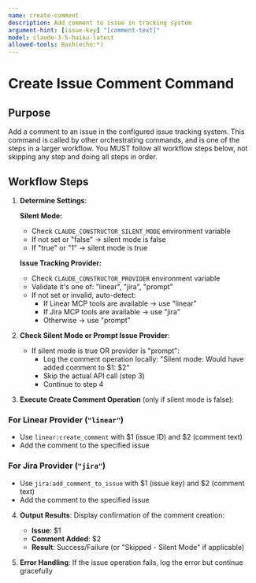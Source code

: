 ```yaml
---
name: create-comment
description: Add comment to issue in tracking system
argument-hint: [issue-key] "[comment-text]"
model: claude-3-5-haiku-latest
allowed-tools: Bash(echo:*)
---
```


# Create Issue Comment Command

## Purpose

Add a comment to an issue in the configured issue tracking system.
This command is called by other orchestrating commands, and is one of the steps in a larger workflow.
You MUST follow all workflow steps below, not skipping any step and doing all steps in order.

## Workflow Steps

1. **Determine Settings**:

   **Silent Mode:**
   - Check `CLAUDE_CONSTRUCTOR_SILENT_MODE` environment variable
   - If not set or "false" → silent mode is false
   - If "true" or "1" → silent mode is true

   **Issue Tracking Provider:**
   - Check `CLAUDE_CONSTRUCTOR_PROVIDER` environment variable
   - Validate it's one of: "linear", "jira", "prompt"
   - If not set or invalid, auto-detect:
     - If Linear MCP tools are available → use "linear"
     - If Jira MCP tools are available → use "jira"
     - Otherwise → use "prompt"

2. **Check Silent Mode or Prompt Issue Provider**:
   - If silent mode is true OR provider is "prompt":
     - Log the comment operation locally: "Silent mode: Would have added comment to $1: $2"
     - Skip the actual API call (step 3)
     - Continue to step 4

3. **Execute Create Comment Operation** (only if silent mode is false):

### For Linear Provider (`"linear"`)

- Use `linear:create_comment` with $1 (issue ID) and $2 (comment text)
- Add the comment to the specified issue

### For Jira Provider (`"jira"`)

- Use `jira:add_comment_to_issue` with $1 (issue key) and $2 (comment text)
- Add the comment to the specified issue

4. **Output Results**: Display confirmation of the comment creation:
   - **Issue**: $1
   - **Comment Added**: $2
   - **Result**: Success/Failure (or "Skipped - Silent Mode" if applicable)

5. **Error Handling**: If the issue operation fails, log the error but continue gracefully
